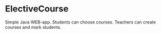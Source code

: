 ElectiveCourse
==============

Simple Java WEB-app. Students can choose courses. Teachers can create courses and mark students.